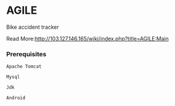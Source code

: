 # AGILE

Bike accident tracker

Read More:http://103.127.146.165/wiki/index.php?title=AGILE:Main

### Prerequisites

```
Apache Tomcat
```
```
Mysql 
```
```
Jdk 
```
```
Android 
```
